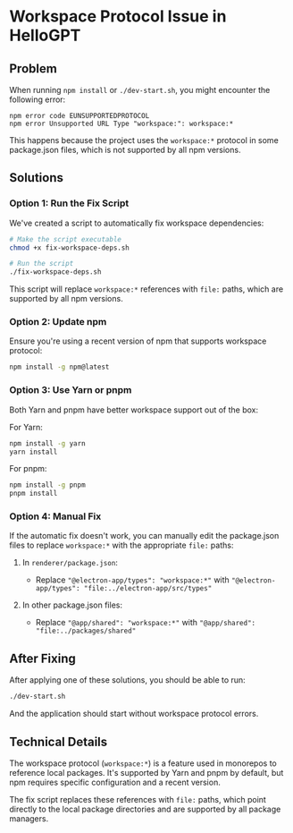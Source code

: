 # Workspace Protocol Issue in HelloGPT

## Problem

When running `npm install` or `./dev-start.sh`, you might encounter the following error:

```
npm error code EUNSUPPORTEDPROTOCOL
npm error Unsupported URL Type "workspace:": workspace:*
```

This happens because the project uses the `workspace:*` protocol in some package.json files, which is not supported by all npm versions.

## Solutions

### Option 1: Run the Fix Script

We've created a script to automatically fix workspace dependencies:

```bash
# Make the script executable
chmod +x fix-workspace-deps.sh

# Run the script
./fix-workspace-deps.sh
```

This script will replace `workspace:*` references with `file:` paths, which are supported by all npm versions.

### Option 2: Update npm

Ensure you're using a recent version of npm that supports workspace protocol:

```bash
npm install -g npm@latest
```

### Option 3: Use Yarn or pnpm

Both Yarn and pnpm have better workspace support out of the box:

For Yarn:
```bash
npm install -g yarn
yarn install
```

For pnpm:
```bash
npm install -g pnpm
pnpm install
```

### Option 4: Manual Fix

If the automatic fix doesn't work, you can manually edit the package.json files to replace `workspace:*` with the appropriate `file:` paths:

1. In `renderer/package.json`:
   - Replace `"@electron-app/types": "workspace:*"` with `"@electron-app/types": "file:../electron-app/src/types"`

2. In other package.json files:
   - Replace `"@app/shared": "workspace:*"` with `"@app/shared": "file:../packages/shared"`

## After Fixing

After applying one of these solutions, you should be able to run:

```bash
./dev-start.sh
```

And the application should start without workspace protocol errors.

## Technical Details

The workspace protocol (`workspace:*`) is a feature used in monorepos to reference local packages. It's supported by Yarn and pnpm by default, but npm requires specific configuration and a recent version.

The fix script replaces these references with `file:` paths, which point directly to the local package directories and are supported by all package managers.
